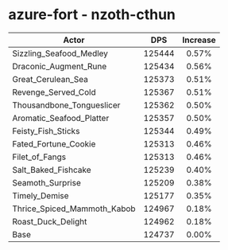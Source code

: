 # azure-fort - nzoth-cthun
| Actor | DPS | Increase |
|---|:---:|:---:|
|Sizzling_Seafood_Medley|125444|0.57%|
|Draconic_Augment_Rune|125434|0.56%|
|Great_Cerulean_Sea|125373|0.51%|
|Revenge_Served_Cold|125367|0.51%|
|Thousandbone_Tongueslicer|125362|0.50%|
|Aromatic_Seafood_Platter|125357|0.50%|
|Feisty_Fish_Sticks|125344|0.49%|
|Fated_Fortune_Cookie|125313|0.46%|
|Filet_of_Fangs|125313|0.46%|
|Salt_Baked_Fishcake|125239|0.40%|
|Seamoth_Surprise|125209|0.38%|
|Timely_Demise|125177|0.35%|
|Thrice_Spiced_Mammoth_Kabob|124967|0.18%|
|Roast_Duck_Delight|124962|0.18%|
|Base|124737|0.00%|
